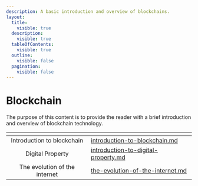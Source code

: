 ```yaml
---
description: A basic introduction and overview of blockchains.
layout:
  title:
    visible: true
  description:
    visible: true
  tableOfContents:
    visible: true
  outline:
    visible: false
  pagination:
    visible: false
---
```


# Blockchain

The purpose of this content is to provide the reader with a brief introduction and overview of blockchain technology.

<table data-view="cards"><thead><tr><th align="center"></th><th data-hidden data-card-target data-type="content-ref"></th></tr></thead><tbody><tr><td align="center">Introduction to blockchain</td><td><a href="introduction-to-blockchain.md">introduction-to-blockchain.md</a></td></tr><tr><td align="center">Digital Property</td><td><a href="introduction-to-digital-property.md">introduction-to-digital-property.md</a></td></tr><tr><td align="center">The evolution of the internet</td><td><a href="the-evolution-of-the-internet.md">the-evolution-of-the-internet.md</a></td></tr></tbody></table>
